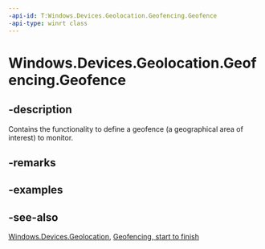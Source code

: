 ```yaml
---
-api-id: T:Windows.Devices.Geolocation.Geofencing.Geofence
-api-type: winrt class
---
```


<!-- Class syntax.
public class Geofence : Windows.Devices.Geolocation.Geofencing.IGeofence
-->

# Windows.Devices.Geolocation.Geofencing.Geofence

## -description
Contains the functionality to define a geofence (a geographical area of interest) to monitor.

## -remarks

## -examples

## -see-also
[Windows.Devices.Geolocation](windows_devices_geolocation_geofencing.md), [Geofencing, start to finish](http://msdn.microsoft.com/library/eee6b589-2eab-4279-ac61-22bfa5e06d8e)